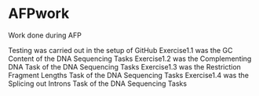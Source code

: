 # AFPwork
Work done during AFP

Testing was carried out in the setup of GitHub
Exercise1.1 was the GC Content of the DNA Sequencing Tasks
Exercise1.2 was the Complementing DNA Task of the DNA Sequencing Tasks
Exercise1.3 was the Restriction Fragment Lengths Task of the DNA Sequencing Tasks
Exercise1.4 was the Splicing out Introns Task of the DNA Sequencing Tasks

